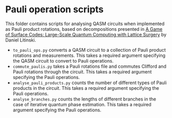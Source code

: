 # Pauli operation scripts

This folder contains scripts for analysing QASM circuits when implemented as Pauli product rotations,
based on decompositions presented in [A Game of Surface Codes: Large-Scale Quantum Computing with Lattice Surgery](https://doi.org/10.22331/q-2019-03-05-128)
by Daniel Litinski.

- `to_pauli_ops.py` converts a QASM circuit to a collection of Pauli product rotations and measurements. This takes a required argument specifying the QASM circuit to convert to Pauli operations.
- `commute_paulis.py` takes a Pauli rotations file and commutes Clifford and Pauli rotations through the circuit. This takes a required argument specifying the Pauli operations.
- `analyse_pauli_products.py` counts the number of different types of Pauli products in the circuit. This takes a required argument specifying the Pauli operations.
- `analyse_branches.py` counts the lengths of different branches in the case of iterative quantum phase estimation. This takes a required argument specifying the Pauli operations.
